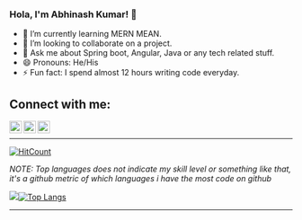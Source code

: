 ### Hola, I'm Abhinash Kumar! 👋

- 🌱 I’m currently learning MERN MEAN.
- 👯 I’m looking to collaborate on a project.
- 💬 Ask me about Spring boot, Angular, Java or any tech related stuff.
- 😄 Pronouns: He/His
- ⚡ Fun fact: I spend almost 12 hours writing code everyday.

## Connect with me:

<a href="https://twitter.com/abhinash7643" rel="nofollow"> <img align="left" alt="Abhinash | Twitter" width="22px" src="https://raw.githubusercontent.com/anuraghazra/anuraghazra/master/assets/twitter.svg" style="max-width:100%;"></a><a href="https://www.linkedin.com/in/abhinash7643" rel="nofollow"> <img align="left" alt="Abhinash Kumar | Linkedin" width="22px" src="https://img.icons8.com/fluent/48/000000/linkedin-2.png" style="max-width:100%;"></a> 
[<img align="left" alt="Sabesan | Facebook" width="22px" src="https://cdn.jsdelivr.net/npm/simple-icons@3.4.0/icons/facebook.svg" />](https://www.facebook.com/satendraraj.pandey/)

<br />

---
[![HitCount](http://hits.dwyl.com/abhinash1995/abhinash1995.svg)](http://hits.dwyl.com/abhinash1995/abhinash1995)

_NOTE: Top languages does not indicate my skill level or something like that, it's a github metric of which languages i have the most code on github_

<img src = "https://github-readme-stats.vercel.app/api?username=abhinash1995&&show_icons=true&theme=radical">[![Top Langs](https://github-readme-stats.vercel.app/api/top-langs/?username=abhinash1995&layout=compact&theme=merko)](https://github.com/anuraghazra/github-readme-stats)

---

